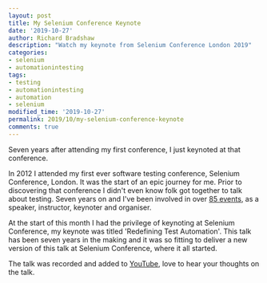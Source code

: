 ```yaml
---
layout: post
title: My Selenium Conference Keynote
date: '2019-10-27'
author: Richard Bradshaw
description: "Watch my keynote from Selenium Conference London 2019"
categories: 
- selenium
- automationintesting
tags:
- testing
- automationintesting
- automation
- selenium
modified_time: '2019-10-27'
permalink: 2019/10/my-selenium-conference-keynote
comments: true
---
```

Seven years after attending my first conference, I just keynoted at that conference.

In 2012 I attended my first ever software testing conference, Selenium Conference, London. It was the start of an epic journey for me. Prior to discovering that conference I didn't even know folk got together to talk about testing. Seven years on and I've been involved in over [85 events](/events), as a speaker, instructor, keynoter and organiser.

At the start of this month I had the privilege of keynoting at Selenium Conference, my keynote was titled 'Redefining Test Automation'. This talk has been seven years in the making and it was so fitting to deliver a new version of this talk at Selenium Conference, where it all started.

The talk was recorded and added to [YouTube](https://www.youtube.com/watch?v=uIDvGzQdoxc), love to hear your thoughts on the talk.